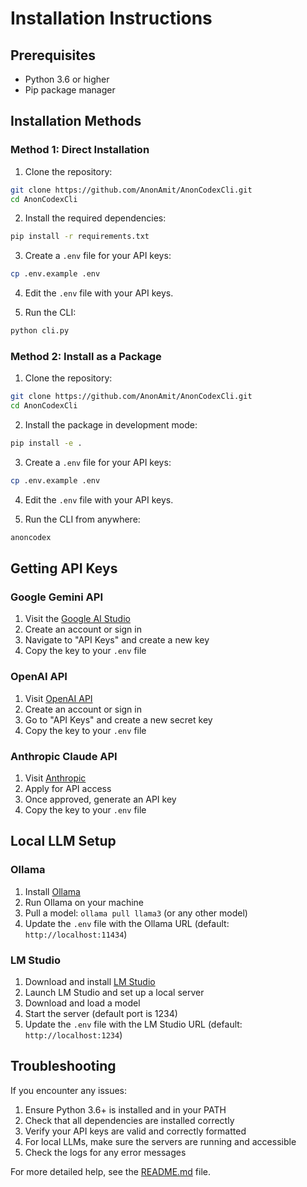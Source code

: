 # Installation Instructions

## Prerequisites

- Python 3.6 or higher
- Pip package manager

## Installation Methods

### Method 1: Direct Installation

1. Clone the repository:
```bash
git clone https://github.com/AnonAmit/AnonCodexCli.git
cd AnonCodexCli
```

2. Install the required dependencies:
```bash
pip install -r requirements.txt
```

3. Create a `.env` file for your API keys:
```bash
cp .env.example .env
```

4. Edit the `.env` file with your API keys.

5. Run the CLI:
```bash
python cli.py
```

### Method 2: Install as a Package

1. Clone the repository:
```bash
git clone https://github.com/AnonAmit/AnonCodexCli.git
cd AnonCodexCli
```

2. Install the package in development mode:
```bash
pip install -e .
```

3. Create a `.env` file for your API keys:
```bash
cp .env.example .env
```

4. Edit the `.env` file with your API keys.

5. Run the CLI from anywhere:
```bash
anoncodex
```

## Getting API Keys

### Google Gemini API

1. Visit the [Google AI Studio](https://ai.google.dev/)
2. Create an account or sign in
3. Navigate to "API Keys" and create a new key
4. Copy the key to your `.env` file

### OpenAI API

1. Visit [OpenAI API](https://platform.openai.com/)
2. Create an account or sign in
3. Go to "API Keys" and create a new secret key
4. Copy the key to your `.env` file

### Anthropic Claude API

1. Visit [Anthropic](https://www.anthropic.com/product)
2. Apply for API access
3. Once approved, generate an API key
4. Copy the key to your `.env` file

## Local LLM Setup

### Ollama

1. Install [Ollama](https://ollama.ai/download)
2. Run Ollama on your machine
3. Pull a model: `ollama pull llama3` (or any other model)
4. Update the `.env` file with the Ollama URL (default: `http://localhost:11434`)

### LM Studio

1. Download and install [LM Studio](https://lmstudio.ai/)
2. Launch LM Studio and set up a local server
3. Download and load a model
4. Start the server (default port is 1234)
5. Update the `.env` file with the LM Studio URL (default: `http://localhost:1234`)

## Troubleshooting

If you encounter any issues:

1. Ensure Python 3.6+ is installed and in your PATH
2. Check that all dependencies are installed correctly
3. Verify your API keys are valid and correctly formatted
4. For local LLMs, make sure the servers are running and accessible
5. Check the logs for any error messages

For more detailed help, see the [README.md](README.md) file. 
